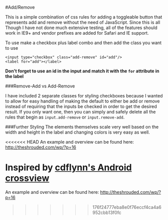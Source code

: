 #Add/Remove

This is a simple combination of css rules for adding a toggleable button that represents add and remove without the need of JavaScript. Since this is all
Though I have not done much extensive testing, all of the features should work in IE9+ and vendor prefixes are added for Safari and IE support.

To use make a checkbox plus label combo and then add the class you want to use

```
<input type="checkbox" class="add-remove" id="add"/>
<label for="add"></label>
```

**Don't forget to use an id in the input and match it with the ```for``` attribute in the label**

###Remove-Add vs Add-Remove

I have included 2 separate classes for styling checkboxes because I wanted to allow for easy handling of making the default to either be add or remove instead of requiring that the inputs be checked in order to get the desired result.
If you only want one, then you can simply and safely delete all the rules that begin as ```input.add-remove``` or ```input.remove-add```.

###Further Styling
The elements themselves scale very well based on the width and height in the label and changing colors is very easy as well. 

<<<<<<< HEAD
An example and overview can be found here: http://theshrouded.com/wp/?p=16

Inspired by [cdflynn's Android crossview](https://github.com/cdflynn/crossview)
=======
An example and overview can be found here: http://theshrouded.com/wp/?p=16
>>>>>>> 176f24777eba8e0f76eccf4ca4a6952cbb13f0fc
